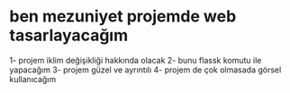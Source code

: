 # ben mezuniyet projemde web tasarlayacağım
1- projem iklim değişikliği hakkında olacak
2- bunu flassk komutu ile yapacağım
3- projem güzel ve ayrıntılı
4- projem de çok olmasada görsel kullanıcağım
